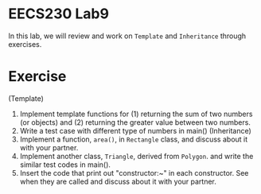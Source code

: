 # EECS230 Lab9
In this lab, we will review and work on `Template` and `Inheritance` through exercises.

# Exercise
(Template)
1. Implement template functions for (1) returning the sum of two numbers (or objects) and (2) returning the greater value between two numbers.
2. Write a test case with different type of numbers in main()
(Inheritance)
3. Implement a function, `area()`, in `Rectangle` class, and discuss about it with your partner.
4. Implement another class, `Triangle`, derived from `Polygon`. and write the similar test codes in main().
5. Insert the code that print out "constructor:~" in each constructor. See when they are called and discuss about it with your partner.
